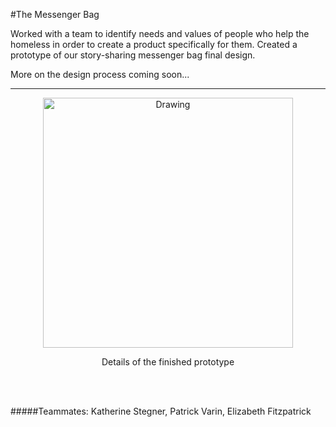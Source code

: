 #The Messenger Bag

Worked with a team to identify needs and values of people who help the homeless in order to create a product specifically for them. Created a prototype of our story-sharing messenger bag final design.

More on the design process coming soon...

---

<center>
<img src="/images/bag.png" alt="Drawing" style="width: 400px;"/>
<p> Details of the finished prototype </p>
<br><br>
</center>

#####Teammates: Katherine Stegner, Patrick Varin, Elizabeth Fitzpatrick